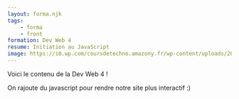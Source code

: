 ```yaml
---
layout: forma.njk
tags:
    - forma
    - front
formation: Dev Web 4
resume: Initiation au JavaScript
image: https://i0.wp.com/coursdetechno.amazony.fr/wp-content/uploads/2022/01/javascript.jpg?fit=1280%2C720&ssl=1
---
```


Voici le contenu de la Dev Web 4 !

On rajoute du javascript pour rendre notre site plus interactif :)